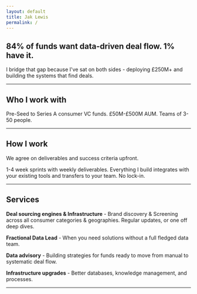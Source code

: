 ```yaml
---
layout: default
title: Jak Lewis
permalink: /
---
```

## 84% of funds want data-driven deal flow. 1% have it.

I bridge that gap because I've sat on both sides - deploying £250M+ and building the systems that find deals.

***
## Who I work with

Pre-Seed to Series A consumer VC funds. £50M-£500M AUM. Teams of 3-50 people.

***
## How I work 

We agree on deliverables and success criteria upfront. 

1-4 week sprints with weekly deliverables. Everything I build integrates with your existing tools and transfers to your team. No lock-in.

***
## Services

**Deal sourcing engines & Infrastructure** - Brand discovery & Screening across all consumer categories & geographies. Regular updates, or one off deep dives. 

**Fractional Data Lead** - When you need solutions without a full fledged data team.

**Data advisory** - Building strategies for funds ready to move from manual to systematic deal flow.

**Infrastructure upgrades** - Better databases, knowledge management, and processes.   

***